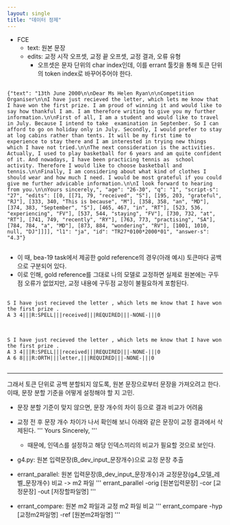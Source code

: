 ```yaml
---
layout: single
title: "데이터 정제"
---
```


* FCE
  * text: 원본 문장
  * edits: 교정 시작 오프셋, 교정 끝 오프셋, 교정 결과, 오류 유형
    * 오프셋은 문자 단위의 char index인데, 이를 errant 툴킷을 통해 토큰 단위의 token index로 바꾸어주어야 한다. 
<pre>
  <code>
{"text": "13th June 2000\n\nDear Ms Helen Ryan\n\nCompetition Organiser\n\nI have just recieved the letter, which lets me know that I have won the first prize. I am proud of winning it and would like to say how thankful I am. I am therefore writing to give you my further information.\n\nFirst of all, I am a student and would like to travel in July. Because I intend to take  examination in Septenber. So I can afford to go on holiday only in July. Secondly, I would prefer to stay at log cabins rather than tents. It will be my first time to experience to stay there and I am interested in trying new things which I have not tried.\n\nThe next consideration is the activities. Actually, I used to play basketball for 6 years and am quite confident of it. And nowadays, I have been practicing tennis as  school activity. Therefore I would like to choose basketball and tennis.\n\nFinally, I am considering about what kind of clothes I should wear and how much I need. I would be most grateful if you could give me further advicable information.\n\nI look forward to hearing from you.\n\nYours sincerely,", "age": "26-30", "q": "1", "script-s": "27", "edits": [[0, [[71, 79, "received", "S"], [195, 203, "grateful", "RJ"], [333, 340, "This is because", "M"], [358, 358, "an", "MD"], [374, 383, "September", "S"], [465, 467, "in", "RT"], [523, 536, "experiencing", "FV"], [537, 544, "staying", "FV"], [730, 732, "at", "RT"], [741, 749, "recently", "RY"], [763, 773, "practising", "SA"], [784, 784, "a", "MD"], [873, 884, "wondering", "RV"], [1001, 1010, null, "DJ"]]]], "l1": "ja", "id": "TR27*0100*2000*01", "answer-s": "4.3"}
  </code>
</pre>

* 이 때, bea-19 task에서 제공한 gold reference의 경우(아래 예시) 토큰마다 공백으로 구분되어 있다.
* 이로 인해, gold reference를 그대로 나의 모델로 교정하면 실제로 원본에는 구두점 오류가 없었지만, 교정 내용에 구두점 교정이 불필요하게 포함된다.

<pre>
  <code>
S I have just recieved the letter , which lets me know that I have won the first prize .
A 3 4|||R:SPELL|||received|||REQUIRED|||-NONE-|||0
  </code>
</pre>

<pre>
  <code>
S I have just recieved the letter , which lets me know that I have won the first prize .
A 3 4|||R:SPELL|||received|||REQUIRED|||-NONE-|||0
A 6 8|||R:ORTH|||letter,|||REQUIRED|||-NONE-|||0
  </code>
</pre>

- - - 

그래서 토큰 단위로 공백 분할되지 않도록, 원본 문장으로부터 문장을 가져오려고 한다. 
이때, 문장 분할 기준을 어떻게 설정해야 할 지 고민.
* 문장 분할 기준이 맞지 않으면, 문장 개수의 차이 등으로 결과 비교가 어려움

* 교정 전 후 문장 개수 차이가 나서 확인해 보니 아래와 같은 문장이 교정 결과에서 삭제된다.
'''
Yours Sincerely,
'''
  * 때문에, 인덱스를 설정하고 해당 인덱스끼리의 비교가 필요할 것으로 보인다.

* g4.py: 원본 입력문장(B_dev_input_문장개수)으로 교정 문장 추출
* errant_parallel: 원본 입력문장(B_dev_input_문장개수)과 교정문장(g4_모델_레벨_문장개수) 비교 -> m2 파일
  '''
  errant_parallel -orig [원본입력문장] -cor [교정문장] -out [저장할파일명]
  '''
* errant_compare: 원본 m2 파일과 교정 m2 파일 비교
  '''
  errant_compare -hyp [교정m2파일명] -ref [원본m2파일명]
  '''
